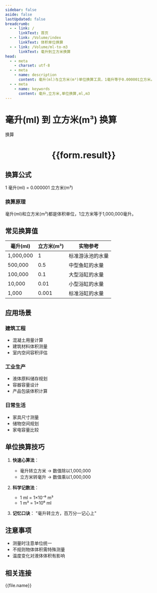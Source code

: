 ```yaml
---
sidebar: false
aside: false
lastUpdated: false
breadcrumb:
  - - link: /
      linkText: 首页
  - - link: /Volume/index
      linkText: 体积单位换算
  - - link: /Volume/ml-to-m3
      linkText: 毫升到立方米换算
head:
  - - meta
    - charset: utf-8
  - - meta
    - name: description
      content: 毫升(ml)与立方米(m³)单位换算工具，1毫升等于0.000001立方米。
  - - meta
    - name: keywords
      content: 毫升,立方米,单位换算,ml,m3
---
```


# 毫升(ml) 到 立方米(m³) 换算

<script setup>
import { onMounted, reactive, inject ,ref  } from 'vue'
import { NButton,NForm ,NFormItem,NInput,NInputNumber,NSelect,NCard,useMessage ,NGrid ,NGi } from 'naive-ui'
import { defineClientComponent } from 'vitepress'
import { Volume } from '../files';

const convert = inject('convert')
const formRef = ref(null);
const rules = {
  number:{
    required: true,
    type: 'number',
    trigger: "blur"
  }
}
const form = reactive({
  number:null,
  result:'',
  title:'毫升(ml)到立方米(m³)换算'
})

const convertHandler = (e) => {
  e.preventDefault();
  formRef.value?.validate((errors)=>{
    if (!errors) {
      form.result = `${form.number} ml = ${convert(form.number).from('ml').to('m3')} m³`
    }
  })
}
</script>

<n-form size="large" :model="form" ref='formRef' :rules="rules">
  <n-form-item label="数值" path="number">
    <n-input-number size="large" style="width:100%" :min="0" v-model:value="form.number" placeholder="请输入毫升数值" />
  </n-form-item>
  <n-form-item>
    <n-button type="info" style="width:100%" @click="convertHandler">换算</n-button>
  </n-form-item>
</n-form>
<n-card embedded :bordered="false" hoverable>
  <div style="text-align:center">
    <h1>{{form.result}}</h1>
  </div>
</n-card>

## 换算公式
1 毫升(ml) = 0.000001 立方米(m³)

### 换算原理
毫升(ml)和立方米(m³)都是体积单位，1立方米等于1,000,000毫升。

## 常见换算值
| 毫升(ml) | 立方米(m³) | 实物参考                 |
|---------|-----------|--------------------------|
| 1,000,000 | 1         | 标准游泳池的水量          |
| 500,000  | 0.5       | 中型鱼缸的水量            |
| 100,000  | 0.1       | 大型浴缸的水量            |
| 10,000   | 0.01      | 小型浴缸的水量            |
| 1,000    | 0.001     | 标准浴缸的水量            |

## 应用场景
### 建筑工程
- 混凝土用量计算
- 建筑材料体积测量
- 室内空间容积评估

### 工业生产
- 液体原料储存规划
- 容器容量设计
- 产品包装体积计算

### 日常生活
- 家具尺寸测量
- 储物空间规划
- 家电容量比较

## 单位换算技巧
1. **快速心算法**：
   - 毫升转立方米 → 数值除以1,000,000
   - 立方米转毫升 → 数值乘以1,000,000

2. **科学记数法**：
   - 1 ml = 1×10⁻⁶ m³
   - 1 m³ = 1×10⁶ ml

3. **记忆口诀**：
   "毫升转立方，百万分一记心上"

## 注意事项
- 测量时注意单位统一
- 不规则物体体积需特殊测量
- 温度变化对液体体积有影响

## 相关连接
<n-grid x-gap="12" :cols="2">
  <n-gi v-for="(file, index) in Volume" :key="index">
    <n-button
      text
      tag="a"
      :href="file.path"
      type="info"
    >
      {{file.name}}
    </n-button>
  </n-gi>
</n-grid>